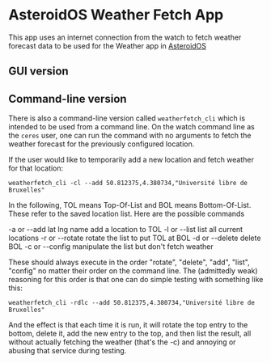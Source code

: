 # AsteroidOS Weather Fetch App
This app uses an internet connection from the watch to fetch weather forecast data to be used for the Weather app in [AsteroidOS](http://asteroidos.org/)

## GUI version

## Command-line version
There is also a command-line version called `weatherfetch_cli` which is intended to be used from a command line.  On the watch command line as the `ceres` user, one can run the command with no arguments to fetch the weather forecast for the previously configured location.

If the user would like to temporarily add a new location and fetch weather for that location:

```
weatherfetch_cli -cl --add 50.812375,4.380734,"Université libre de Bruxelles"
```

In the following, TOL means Top-Of-List and BOL means Bottom-Of-List.  These refer to the saved location list.  Here are the possible commands

 -a or --add lat lng name  add a location to TOL
 -l or --list       list all current locations
 -r or --rotate     rotate the list to put TOL at BOL
 -d or --delete     delete BOL
 -c or --config     manipulate the list but don't fetch weather

These should always execute in the order "rotate", "delete", "add", "list", "config" no matter their order on the command line. The (admittedly weak) reasoning for this order is that one can do simple testing with something like this:

```
weatherfetch_cli -rdlc --add 50.812375,4.380734,"Université libre de Bruxelles"
```

And the effect is that each time it is run, it will rotate the top entry to the bottom, delete it, add the new entry to the top, and then list the result, all without actually fetching the weather (that's the -c) and annoying or abusing that service during testing.
